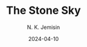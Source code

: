 ---
title: "The Stone Sky"
author: "N. K. Jemisin"
date: 2024-04-10
weight: 1
books/tags:
    - "fiction"
    - "fantasy"
    - "science-fiction"
---